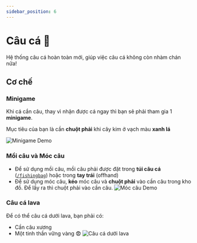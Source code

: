 ```yaml
---
sidebar_position: 6
---
```


# Câu cá 🎣

Hệ thống câu cá hoàn toàn mới, giúp việc câu cá không còn nhàm chán nữa!

## Cơ chế

### Minigame

Khi cá cắn câu, thay vì nhận được cá ngay thì bạn sẽ phải tham gia 1 **minigame**.

Mục tiêu của bạn là cần **chuột phải** khi cây kim ở vạch màu **xanh lá**

![Minigame Demo](https://images.polymart.org/proxy/?v=1724&url=https%3A%2F%2Fi.imgur.com%2Fnp35xGK.gif)

### Mồi câu và Móc câu

- Để sử dụng mồi câu, mồi câu phải được đặt trong **túi câu cá** ([`/fishingbag`](../Commands/fishing.md)) hoặc trong **tay trái** (offhand)
- Để sử dụng móc câu, **kéo** móc câu và **chuột phải** vào cần câu trong kho đồ. Để lấy ra thì chuột phải vào cần câu.
  ![Móc câu Demo](https://images.polymart.org/proxy/?v=1724&url=https%3A%2F%2Fi.imgur.com%2FA6RINzI.gif)

### Câu cá lava

Để có thể câu cá dưới lava, bạn phải có:

- Cần câu xương
- Một tinh thần vững vàng 😨
  ![Câu cá dưới lava](https://images.polymart.org/proxy/?v=1724&url=https%3A%2F%2Fi.imgur.com%2Fqh6ZJes.gif)
